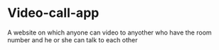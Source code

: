 # Video-call-app
A website on which anyone can video to anyother who have the room number and he or she can talk to each other 

